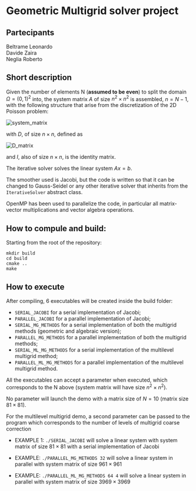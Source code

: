 # Geometric Multigrid solver project

## Partecipants

Beltrame Leonardo \
Davide Zaira \
Neglia Roberto 

## Short description

Given the number of elements N (**assumed to be even**) to split the domain $\Omega = (0, 1)^2$ into, the system matrix $A$ of size $n^2\times n^2$ is assembled, $n = N - 1$,  with the following structure that arise from the discretization of the 2D Poisson problem:

![system_matrix](https://wikimedia.org/api/rest_v1/media/math/render/svg/840a9e2e60f7ba173658c25c008bae39ae829630)

with $D$, of size $n\times n$, defined as 

![D_matrix](https://wikimedia.org/api/rest_v1/media/math/render/svg/9a888686680e0145a43339649e7882acaaead93c)

and $I$, also of size $n\times n$, is the identity matrix.

The iterative solver solves the linear system $Ax = b$.

The smoother used is Jacobi, but the code is written so that it can be changed to Gauss-Seidel or any other iterative solver that inherits from the `IterativeSolver` abstract class.

OpenMP has been used to parallelize the code, in particular all matrix-vector multiplications and vector algebra operations.


## How to compule and build:

Starting from the root of the repository:
```
mkdir build 
cd build 
cmake ..
make
```

## How to execute

After compiling, 6 executables will be created inside the build folder:

- `SERIAL_JACOBI` for a serial implementation of Jacobi;
- `PARALLEL_JACOBI` for a parallel implementation of Jacobi;
- `SERIAL_MG_METHODS` for a serial implementation of both the multigrid methods (geometric and algebraic version);
- `PARALLEL_MG_METHODS` for a parallel implementation of both the multigrid methods;
- `SERIAL_ML_MG_METHODS` for a serial implementation of the multilevel multigrid method;
- `PARALLEL_ML_MG_METHODS` for a parallel implementation of the multilevel multigrid method.

All the executables can accept a parameter when executed, which corresponds to the N above (system matrix will have size $n^2\times n^2$).

No parameter will launch the demo with a matrix size of $N = 10$ (matrix size $81\times 81$).

For the multilevel multigrid demo, a second parameter can be passed to the program which corresponds to the number of levels of multigrid coarse correction

- EXAMPLE 1: `./SERIAL_JACOBI` will solve a linear system with system matrix of size $81\times 81$ with a serial implementation of Jacobi

- EXAMPLE: `./PARALLEL_MG_METHODS 32` will solve a linear system in parallel with system matrix of size $961\times 961$

- EXAMPLE: `./PARALLEL_ML_MG_METHODS 64 4` will solve a linear system in parallel with system matrix of size $3969\times 3969$
